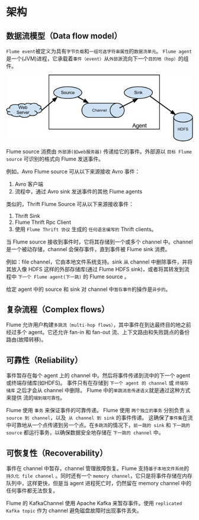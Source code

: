 # 架构

## 数据流模型（Data flow model）

`Flume event`被定义为具有`字节负载`和`一组可选字符串属性`的`数据流单元`。
`Flume agent`是一个(JVM)进程，它承载着`事件（event）`从`外部源`流向下一个`目的地（hop）`的组件。

![](images/UserGuide_image00.png)

Flume source 消费由 `外部源(如web服务器)` 传递给它的事件。外部源以 `目标 Flume source` 可识别的格式向 Flume 发送事件。

例如，Avro Flume source 可从以下来源接收 Avro 事件：

1. Avro 客户端
2. 流程中，通过 Avro sink 发送事件的其他 Flume agents

类似的，Thrift Flume Source 可从以下来源接收事件：

1. Thrift Sink
2. Flume Thrift Rpc Client
3. 使用 `Flume Thrift 协议` 生成的 `任何语言编写的` Thrift clients。

当 Flume source 接收到事件时，它将其存储到一个或多个 channel 中。channel 是一个被动存储，channel 会保存事件，直到事件被
Flume sink 消费。

例如：file channel，它由本地文件系统支持。sink 从 channel 中删除事件，并将其放入像 HDFS 这样的外部存储库(通过 Flume HDFS
sink)，或者将其转发到流程中 `下一个 Flume agent(下一跳)` 的 Flume source 。

给定 agent 中的 source 和 sink 对 channel 中`暂存事件`的操作是`异步的`。

## 复杂流程（Complex flows）

Flume 允许用户构建`多跳流（multi-hop flows）`，其中事件在到达最终目的地之前经过多个 agent。它还允许 fan-in 和 fan-out
流、上下文路由和失败跳点的备份路由(故障转移)。

## 可靠性（Reliability）

事件暂存在每个 agent 上的 channel 中。然后将事件传递到流中的下一个 agent 或终端存储库(如HDFS)。
事件只有在存储到 `下一个 agent 的 channel` 或 `终端存储库` 之后才会从 channel 中删除。
Flume 中的`单跳消息传递语义`就是通过这种方式来提供 流的`端到端可靠性`。

Flume 使用 `事务` 来保证事件的可靠传递。
Flume 使用 `两个独立的事务` 分别负责 `从 source 到 channel`，以及` 从 channel 到 sink` 的事件传递。
这确保了`事件集`在流中可靠地从一个点传递到另一个点。在`多跳流`的情况下，`前一跳的 sink` 和 `下一跳的 source`
都运行事务，以确保数据安全地存储在 `下一跳的 channel` 中。

## 可恢复性（Recoverability）

事件在 channel 中暂存，channel 管理故障恢复。Flume 支持`基于本地文件系统`的`持久化 file channel`
。同时还有一个 `memory channel`，它只是将事件存储在内存队列中，这样更快，但是当 agent 进程死亡时，仍然留在 memory channel
中的任何事件都无法恢复。

Flume 的 KafkaChannel 使用 Apache Kafka 来暂存事件。使用 `replicated Kafka topic` 作为 channel 避免磁盘故障时出现事件丢失。

